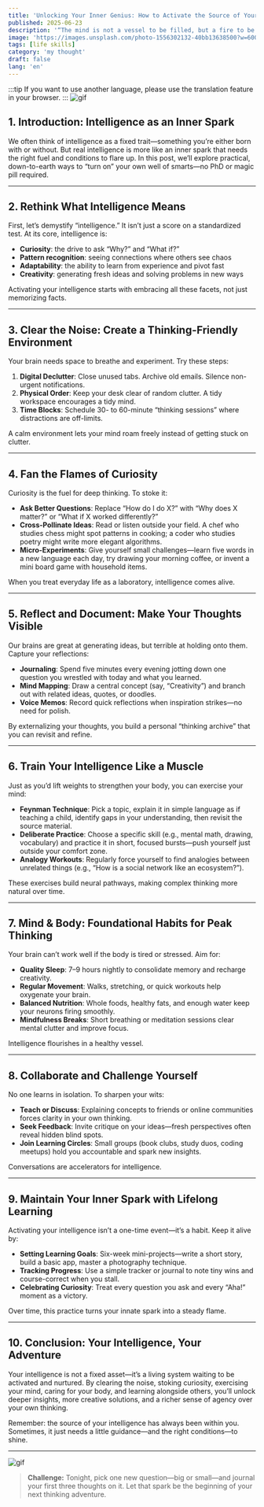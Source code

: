 ```yaml
---
title: 'Unlocking Your Inner Genius: How to Activate the Source of Your Own Intelligence'
published: 2025-06-23
description: '“The mind is not a vessel to be filled, but a fire to be kindled.” — Plutarch'
image: 'https://images.unsplash.com/photo-1556302132-40bb13638500?w=600&auto=format&fit=crop&q=60&ixlib=rb-4.1.0&ixid=M3wxMjA3fDB8MHxzZWFyY2h8NjZ8fGdlbml1c3xlbnwwfHwwfHx8MA%3D%3D'
tags: [life skills]
category: 'my thought'
draft: false 
lang: 'en'
---
```


:::tip
If you want to use another language, please use the translation feature in your browser.
:::
![gif](https://media1.tenor.com/m/LwEzKUYacDoAAAAC/angel-beats-yurippe.gif)
## 1. Introduction: Intelligence as an Inner Spark

We often think of intelligence as a fixed trait—something you’re either born with or without. But real intelligence is more like an inner spark that needs the right fuel and conditions to flare up. In this post, we’ll explore practical, down-to-earth ways to “turn on” your own well of smarts—no PhD or magic pill required.

---

## 2. Rethink What Intelligence Means

First, let’s demystify “intelligence.” It isn’t just a score on a standardized test. At its core, intelligence is:

- **Curiosity**: the drive to ask “Why?” and “What if?”  
- **Pattern recognition**: seeing connections where others see chaos  
- **Adaptability**: the ability to learn from experience and pivot fast  
- **Creativity**: generating fresh ideas and solving problems in new ways  

Activating your intelligence starts with embracing all these facets, not just memorizing facts.

---

## 3. Clear the Noise: Create a Thinking-Friendly Environment

Your brain needs space to breathe and experiment. Try these steps:

1. **Digital Declutter**: Close unused tabs. Archive old emails. Silence non-urgent notifications.  
2. **Physical Order**: Keep your desk clear of random clutter. A tidy workspace encourages a tidy mind.  
3. **Time Blocks**: Schedule 30- to 60-minute “thinking sessions” where distractions are off-limits.

A calm environment lets your mind roam freely instead of getting stuck on clutter.

---

## 4. Fan the Flames of Curiosity

Curiosity is the fuel for deep thinking. To stoke it:

- **Ask Better Questions**: Replace “How do I do X?” with “Why does X matter?” or “What if X worked differently?”  
- **Cross-Pollinate Ideas**: Read or listen outside your field. A chef who studies chess might spot patterns in cooking; a coder who studies poetry might write more elegant algorithms.  
- **Micro-Experiments**: Give yourself small challenges—learn five words in a new language each day, try drawing your morning coffee, or invent a mini board game with household items.

When you treat everyday life as a laboratory, intelligence comes alive.

---

## 5. Reflect and Document: Make Your Thoughts Visible

Our brains are great at generating ideas, but terrible at holding onto them. Capture your reflections:

- **Journaling**: Spend five minutes every evening jotting down one question you wrestled with today and what you learned.  
- **Mind Mapping**: Draw a central concept (say, “Creativity”) and branch out with related ideas, quotes, or doodles.  
- **Voice Memos**: Record quick reflections when inspiration strikes—no need for polish.

By externalizing your thoughts, you build a personal “thinking archive” that you can revisit and refine.

---

## 6. Train Your Intelligence Like a Muscle

Just as you’d lift weights to strengthen your body, you can exercise your mind:

- **Feynman Technique**: Pick a topic, explain it in simple language as if teaching a child, identify gaps in your understanding, then revisit the source material.  
- **Deliberate Practice**: Choose a specific skill (e.g., mental math, drawing, vocabulary) and practice it in short, focused bursts—push yourself just outside your comfort zone.  
- **Analogy Workouts**: Regularly force yourself to find analogies between unrelated things (e.g., “How is a social network like an ecosystem?”).

These exercises build neural pathways, making complex thinking more natural over time.

---

## 7. Mind & Body: Foundational Habits for Peak Thinking

Your brain can’t work well if the body is tired or stressed. Aim for:

- **Quality Sleep**: 7–9 hours nightly to consolidate memory and recharge creativity.  
- **Regular Movement**: Walks, stretching, or quick workouts help oxygenate your brain.  
- **Balanced Nutrition**: Whole foods, healthy fats, and enough water keep your neurons firing smoothly.  
- **Mindfulness Breaks**: Short breathing or meditation sessions clear mental clutter and improve focus.

Intelligence flourishes in a healthy vessel.

---

## 8. Collaborate and Challenge Yourself

No one learns in isolation. To sharpen your wits:

- **Teach or Discuss**: Explaining concepts to friends or online communities forces clarity in your own thinking.  
- **Seek Feedback**: Invite critique on your ideas—fresh perspectives often reveal hidden blind spots.  
- **Join Learning Circles**: Small groups (book clubs, study duos, coding meetups) hold you accountable and spark new insights.

Conversations are accelerators for intelligence.

---

## 9. Maintain Your Inner Spark with Lifelong Learning

Activating your intelligence isn’t a one-time event—it’s a habit. Keep it alive by:

- **Setting Learning Goals**: Six-week mini-projects—write a short story, build a basic app, master a photography technique.  
- **Tracking Progress**: Use a simple tracker or journal to note tiny wins and course-correct when you stall.  
- **Celebrating Curiosity**: Treat every question you ask and every “Aha!” moment as a victory.

Over time, this practice turns your innate spark into a steady flame.

---

## 10. Conclusion: Your Intelligence, Your Adventure

Your intelligence is not a fixed asset—it’s a living system waiting to be activated and nurtured. By clearing the noise, stoking curiosity, exercising your mind, caring for your body, and learning alongside others, you’ll unlock deeper insights, more creative solutions, and a richer sense of agency over your own thinking.

Remember: the source of your intelligence has always been within you. Sometimes, it just needs a little guidance—and the right conditions—to shine.

---
![gif](https://media.tenor.com/1nQDNxZlt5kAAAAM/nananiji-smart.gif)
> **Challenge:** Tonight, pick one new question—big or small—and journal your first three thoughts on it. Let that spark be the beginning of your next thinking adventure.  